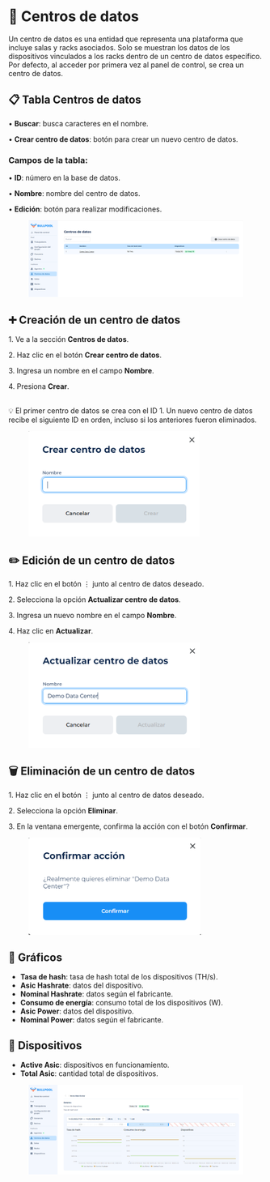 # 🏢 Centros de datos

Un centro de datos es una entidad que representa una plataforma que incluye salas y racks asociados. Solo se muestran los datos de los dispositivos vinculados a los racks dentro de un centro de datos específico. Por defecto, al acceder por primera vez al panel de control, se crea un centro de datos.

## **📋 Tabla Centros de datos**

• **Buscar**: busca caracteres en el nombre.  

• **Crear centro de datos**: botón para crear un nuevo centro de datos.  

### **Campos de la tabla:**  

• **ID**: número en la base de datos.  

• **Nombre**: nombre del centro de datos.  

• **Edición**: botón para realizar modificaciones.  

<figure><img src="../../.gitbook/assets/image (21).png" alt=""><figcaption></figcaption></figure>

## ➕ Creación de un centro de datos  

1\. Ve a la sección **Centros de datos**.  

2\. Haz clic en el botón **Crear centro de datos**.  

3\. Ingresa un nombre en el campo **Nombre**.  

4\. Presiona **Crear**.  

\
💡 El primer centro de datos se crea con el ID 1. Un nuevo centro de datos recibe el siguiente ID en orden, incluso si los anteriores fueron eliminados.  

<figure><img src="../../.gitbook/assets/image (22).png" alt="" width="338"><figcaption></figcaption></figure>

## **✏️ Edición de un centro de datos**  

1\. Haz clic en el botón ⋮ junto al centro de datos deseado.  

2\. Selecciona la opción **Actualizar centro de datos**.  

3\. Ingresa un nuevo nombre en el campo **Nombre**.  

4\. Haz clic en **Actualizar**.  

<figure><img src="../../.gitbook/assets/image (23).png" alt="" width="339"><figcaption></figcaption></figure>

## **🗑️ Eliminación de un centro de datos**  

1\. Haz clic en el botón ⋮ junto al centro de datos deseado.  

2\. Selecciona la opción **Eliminar**.  

3\. En la ventana emergente, confirma la acción con el botón **Confirmar**.  

<figure><img src="../../.gitbook/assets/image (28).png" alt="" width="341"><figcaption></figcaption></figure>

## **🔹 Gráficos**  

* **Tasa de hash**: tasa de hash total de los dispositivos (TH/s).  
* **Asic Hashrate**: datos del dispositivo.  
* **Nominal Hashrate**: datos según el fabricante.  
* **Consumo de energía**: consumo total de los dispositivos (W).  
* **Asic Power**: datos del dispositivo.  
* **Nominal Power**: datos según el fabricante.  

## **🔹 Dispositivos**  

* **Active Asic**: dispositivos en funcionamiento.  
* **Total Asic**: cantidad total de dispositivos.  

<figure><img src="../../.gitbook/assets/image (29).png" alt=""><figcaption></figcaption></figure>
